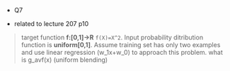 * Q7

 * related to lecture 207 p10

 > target function **f:[0,1]->R** `f(X)=X^2`. Input probability ditribution function is **uniform[0,1]**. Assume training set has only two examples and use linear regression (w_1x+w_0) to approach this problem. what is g_avf(x) (uniform blending)
